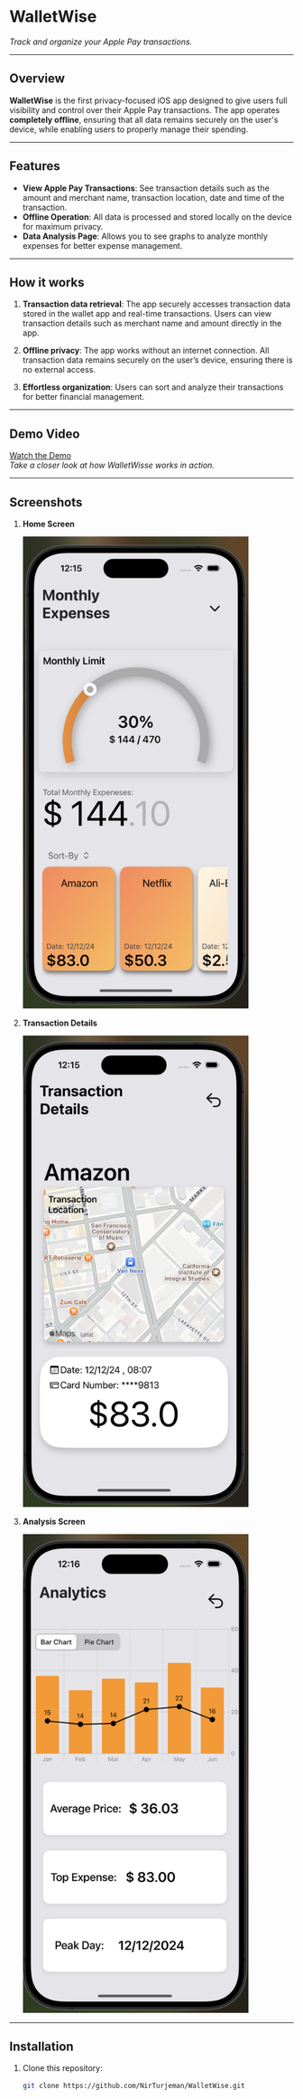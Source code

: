 # **WalletWise**  
*Track and organize your Apple Pay transactions.*

---

## **Overview**  
**WalletWise** is the first privacy-focused iOS app designed to give users full visibility and control over their Apple Pay transactions. The app operates **completely offline**, ensuring that all data remains securely on the user's device, while enabling users to properly manage their spending.  

---

## **Features**  
- **View Apple Pay Transactions**: See transaction details such as the amount and merchant name, transaction location, date and time of the transaction.
- **Offline Operation**: All data is processed and stored locally on the device for maximum privacy.
- **Data Analysis Page**: Allows you to see graphs to analyze monthly expenses for better expense management.

---

## **How ​​it works**
1. **Transaction data retrieval**:
The app securely accesses transaction data stored in the wallet app and real-time transactions. Users can view transaction details such as merchant name and amount directly in the app.

2. **Offline privacy**:
The app works without an internet connection. All transaction data remains securely on the user’s device, ensuring there is no external access.

3. **Effortless organization**:
Users can sort and analyze their transactions for better financial management.
---

## **Demo Video**  
[Watch the Demo](/DemoVideo.mov)  
*Take a closer look at how WalletWisse works in action.*  

---

## **Screenshots**  
1. **Home Screen**
   
   <img src="/HomeScreen.png" alt="Home View" width="400">

2. **Transaction Details**
   
   <img src="/TransactionDetiails.png" alt="Transaction Details" width="400">

3. **Analysis Screen**
   
   <img src="/AnalysisScreen.png" alt="Analysis View" width="400">

---

## **Installation**  
1. Clone this repository:  
   ```bash
   git clone https://github.com/NirTurjeman/WalletWise.git
